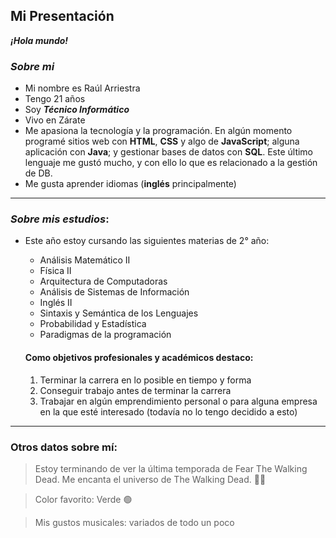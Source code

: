 ## **Mi Presentación**
***¡Hola mundo!***

### ***Sobre mi***
- Mi nombre es Raúl Arriestra
- Tengo 21 años
- Soy ___Técnico Informático___
- Vivo en Zárate
- Me apasiona la tecnología y la programación. En algún momento programé sitios web con **HTML**, **CSS** y algo de **JavaScript**; alguna aplicación con **Java**; y  gestionar bases de datos con **SQL**. Este último lenguaje me gustó mucho, y con ello lo que es relacionado a la gestión de DB.
- Me gusta aprender idiomas (**inglés** principalmente)

***

### ***Sobre mis estudios***:
- Este año estoy cursando las siguientes materias de 2° año:
    - Análisis Matemático II
    - Física II
    - Arquitectura de Computadoras
    - Análisis de Sistemas de Información
    - Inglés II
    - Sintaxis y Semántica de los Lenguajes
    - Probabilidad y Estadística
    - Paradigmas de la programación

  #### **Como objetivos profesionales y académicos destaco**:
    1. Terminar la carrera en lo posible en tiempo y forma
    2. Conseguir trabajo antes de terminar la carrera
    3. Trabajar en algún emprendimiento personal o para alguna empresa en la que esté interesado (todavía no lo tengo decidido a esto)

---
### **Otros datos sobre mí**:
> Estoy terminando de ver la última temporada de Fear The Walking Dead. Me encanta el universo de The Walking Dead. 🧟‍♂️

> Color favorito: Verde 🟢

> Mis gustos musicales: variados de todo un poco